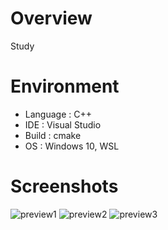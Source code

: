 # Overview
Study <Ray Tracing in a Weekend>

# Environment
* Language : C++
* IDE      : Visual Studio
* Build    : cmake
* OS       : Windows 10, WSL

# Screenshots
![preview1](https://user-images.githubusercontent.com/11644393/51799554-8e8a9980-2265-11e9-98d4-9fde313faa11.jpg)
![preview2](https://user-images.githubusercontent.com/11644393/51799555-90545d00-2265-11e9-83b2-248f035ab4fa.jpg)
![preview3](https://user-images.githubusercontent.com/11644393/51801447-49746080-2281-11e9-9d56-2954ab4039c1.jpg)
